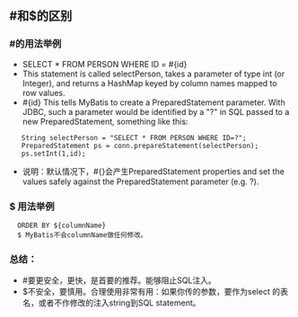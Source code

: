 ## #和$的区别
### #的用法举例
 * SELECT * FROM PERSON WHERE ID = #{id}
 * This statement is called selectPerson, takes a parameter of type int (or Integer), and returns a HashMap keyed by column names mapped to row values.
 * #{id} This tells MyBatis to create a PreparedStatement parameter. With JDBC, such a parameter would be identified by a "?" in SQL passed to a new PreparedStatement, something like this:
 ```
    String selectPerson = "SELECT * FROM PERSON WHERE ID=?";
    PreparedStatement ps = conn.prepareStatement(selectPerson);
    ps.setInt(1,id);
 ```
  * 说明：默认情况下，#{}会产生PreparedStatement properties and set the values safely against the PreparedStatement parameter (e.g. ?).
  
### $ 用法举例
      ORDER BY ${columnName}
      $ MyBatis不会columnName做任何修改。 
      
      
### 总结：
  * #要更安全，更快，是首要的推荐。能够阻止SQL注入。
  * $不安全，要慎用。合理使用非常有用：如果你传的参数，要作为select 的表名，或者不作修改的注入string到SQL statement。
